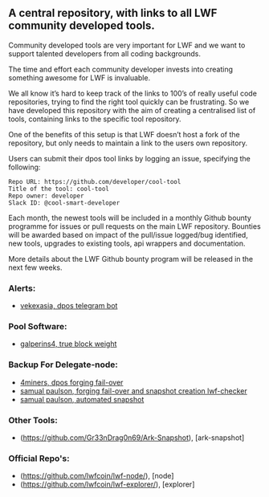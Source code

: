 
## A central repository, with links to all LWF community developed tools.

Community developed tools are very important for LWF and we want to support talented developers from all coding backgrounds. 

The time and effort each community developer invests into creating something awesome for LWF is invaluable.

We all know it’s hard to keep track of the links to 100’s of really useful code repositories, trying to find the right tool quickly can be frustrating.  So we have developed this repository with the aim of creating a centralised list of tools, containing links to the specific tool repository.  

One of the benefits of this setup is that LWF doesn’t host a fork of the repository, but only needs to maintain a link to the users own repository.

Users can submit their dpos tool links by logging an issue, specifying the following:

```
Repo URL: https://github.com/developer/cool-tool
Title of the tool: cool-tool
Repo owner: developer
Slack ID: @cool-smart-developer
```

Each month, the newest tools will be included in a monthly Github bounty programme for issues or pull requests on the main LWF repository.  Bounties will be awarded based on impact of the pull/issue logged/bug identified, new tools, upgrades to existing tools, api wrappers and documentation.

More details about the LWF Github bounty program will be released in the next few weeks.

### Alerts:
- [vekexasia, dpos telegram bot](https://github.com/vekexasia/dpos-telegram-bot)

### Pool Software:
- [galperins4, true block weight](https://github.com/galperins4)

### Backup For Delegate-node:
- [4miners, dpos forging fail-over](https://github.com/4miners/always-forge)
- [samual paulson, forging fail-over and snapshot creation lwf-checker](https://github.com/samuelpaulsun/lwf-checker)
- [samual paulson, automated snapshot](https://github.com/samuelpaulsun/lwf-snapshot)

### Other Tools:
- (https://github.com/Gr33nDrag0n69/Ark-Snapshot), [ark-snapshot]


### Official Repo's:
- (https://github.com/lwfcoin/lwf-node/), [node]
- (https://github.com/lwfcoin/lwf-explorer/), [explorer]
